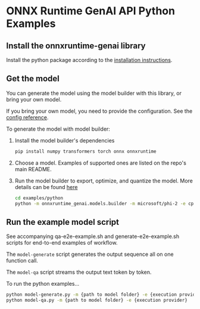 # ONNX Runtime GenAI API Python Examples

## Install the onnxruntime-genai library

Install the python package according to the [installation instructions](https://onnxruntime.ai/docs/genai/howto/install).

## Get the model

You can generate the model using the model builder with this library, or bring your own model.

If you bring your own model, you need to provide the configuration. See the [config reference](https://onnxruntime.ai/docs/genai/reference/config).

To generate the model with model builder:

1. Install the model builder's dependencies

   ```bash
   pip install numpy transformers torch onnx onnxruntime
   ```

2. Choose a model. Examples of supported ones are listed on the repo's main README.

3. Run the model builder to export, optimize, and quantize the model. More details can be found [here](../../src/python/py/models/README.md)

   ```bash
   cd examples/python
   python -m onnxruntime_genai.models.builder -m microsoft/phi-2 -e cpu -p int4 -o ./example-models/phi2-int4-cpu
   ```

## Run the example model script

See accompanying qa-e2e-example.sh and generate-e2e-example.sh scripts for end-to-end examples of workflow.

The `model-generate` script generates the output sequence all on one function call.

The `model-qa` script streams the output text token by token.

To run the python examples...
```bash
python model-generate.py -m {path to model folder} -e {execution provider} -pr {input prompt}
python model-qa.py -m {path to model folder} -e {execution provider}
```
